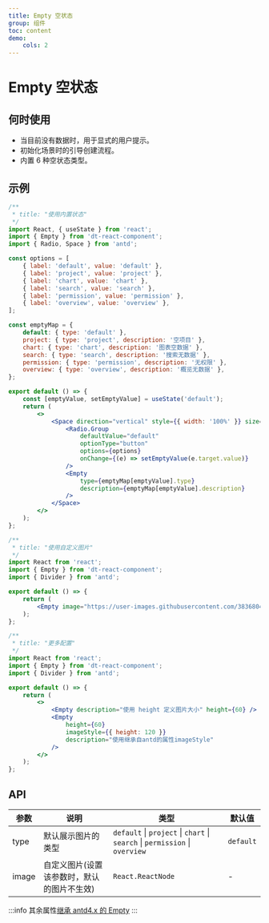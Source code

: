```yaml
---
title: Empty 空状态
group: 组件
toc: content
demo:
    cols: 2
---
```


# Empty 空状态

## 何时使用

-   当目前没有数据时，用于显式的用户提示。
-   初始化场景时的引导创建流程。
-   内置 6 种空状态类型。

## 示例

```jsx
/**
 * title: "使用内置状态"
 */
import React, { useState } from 'react';
import { Empty } from 'dt-react-component';
import { Radio, Space } from 'antd';

const options = [
    { label: 'default', value: 'default' },
    { label: 'project', value: 'project' },
    { label: 'chart', value: 'chart' },
    { label: 'search', value: 'search' },
    { label: 'permission', value: 'permission' },
    { label: 'overview', value: 'overview' },
];

const emptyMap = {
    default: { type: 'default' },
    project: { type: 'project', description: '空项目' },
    chart: { type: 'chart', description: '图表空数据' },
    search: { type: 'search', description: '搜索无数据' },
    permission: { type: 'permission', description: '无权限' },
    overview: { type: 'overview', description: '概览无数据' },
};

export default () => {
    const [emptyValue, setEmptyValue] = useState('default');
    return (
        <>
            <Space direction="vertical" style={{ width: '100%' }} size={16}>
                <Radio.Group
                    defaultValue="default"
                    optionType="button"
                    options={options}
                    onChange={(e) => setEmptyValue(e.target.value)}
                />
                <Empty
                    type={emptyMap[emptyValue].type}
                    description={emptyMap[emptyValue].description}
                />
            </Space>
        </>
    );
};
```

```jsx
/**
 * title: "使用自定义图片"
 */
import React from 'react';
import { Empty } from 'dt-react-component';
import { Divider } from 'antd';

export default () => {
    return (
        <Empty image="https://user-images.githubusercontent.com/38368040/195246598-5adf8985-3f78-48b1-8116-bc4d78982df8.jpeg" />
    );
};
```

```jsx
/**
 * title: "更多配置"
 */
import React from 'react';
import { Empty } from 'dt-react-component';
import { Divider } from 'antd';

export default () => {
    return (
        <>
            <Empty description="使用 height 定义图片大小" height={60} />
            <Empty
                height={60}
                imageStyle={{ height: 120 }}
                description="使用继承自antd的属性imageStyle"
            />
        </>
    );
};
```

## API

| 参数  | 说明                                       | 类型                                                                        | 默认值    |
| ----- | ------------------------------------------ | --------------------------------------------------------------------------- | --------- |
| type  | 默认展示图片的类型                         | `default` \| `project` \| `chart` \| `search` \| `permission` \| `overview` | `default` |
| image | 自定义图片(设置该参数时，默认的图片不生效) | `React.ReactNode`                                                           | -         |

:::info
其余属性[继承 antd4.x 的 Empty](https://ant.design/components/empty-cn/#API)
:::
